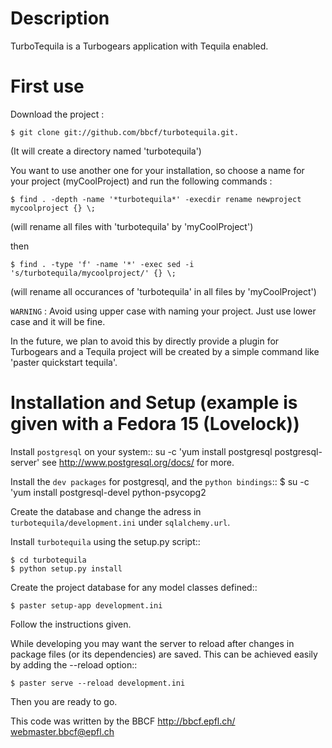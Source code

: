 Description
====================
TurboTequila is a Turbogears application with Tequila enabled.

First use
=====================
Download the project :

    $ git clone git://github.com/bbcf/turbotequila.git.

(It will create a directory named 'turbotequila')

You want to use another one for your installation, so choose a name for your project (myCoolProject)
and run the following commands :

    $ find . -depth -name '*turbotequila*' -execdir rename newproject mycoolproject {} \;

(will rename all files with 'turbotequila' by 'myCoolProject')

then

    $ find . -type 'f' -name '*' -exec sed -i 's/turbotequila/mycoolproject/' {} \;

(will rename all occurances of 'turbotequila' in all files by 'myCoolProject')

``WARNING`` : Avoid using upper case with naming your project. Just use lower case and it will be fine.

In the future, we plan to avoid this by directly provide a plugin for Turbogears and a Tequila project will
be created by a simple command like 'paster quickstart tequila'.


Installation and Setup (example is given with a Fedora 15 (Lovelock))
======================

Install ``postgresql`` on your system::
su -c 'yum install postgresql postgresql-server'
see http://www.postgresql.org/docs/ for more.

Install the ``dev packages`` for postgresql, and the ``python bindings``::
    $ su -c 'yum install postgresql-devel python-psycopg2

Create the database and change the adress in ``turbotequila/development.ini`` under ``sqlalchemy.url``.

Install ``turbotequila`` using the setup.py script::

    $ cd turbotequila
    $ python setup.py install

Create the project database for any model classes defined::

    $ paster setup-app development.ini

Follow the instructions given.

While developing you may want the server to reload after changes in package files (or its dependencies) are saved. This can be achieved easily by adding the --reload option::

    $ paster serve --reload development.ini

Then you are ready to go.



 This code was written by the BBCF
 http://bbcf.epfl.ch/              
 webmaster.bbcf@epfl.ch            

